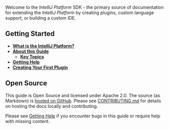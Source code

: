 <!-- Copyright 2000-2020 JetBrains s.r.o. and other contributors. Use of this source code is governed by the Apache 2.0 license that can be found in the LICENSE file. -->

Welcome to the _IntelliJ Platform_ SDK - the primary source of documentation for extending the _IntelliJ Platform_ by creating plugins, custom language support, or building a custom IDE.

## Getting Started

* [**What is the IntelliJ Platform?**](intro/intellij_platform.md)
* [**About this Guide**](intro/about.md)
    * [**Key Topics**](intro/key_topics.md)
* [**Getting Help**](intro/getting_help.md)
* [**Creating Your First Plugin**](/basics/getting_started.md)

## Open Source

This guide is Open Source and licensed under Apache 2.0.
The source (as Markdown) is [hosted on GitHub](https://github.com/consulo/consulo.dev).
Please see [CONTRIBUTING.md](/CONTRIBUTING.md) for details on hosting the docs locally and contributing.

Please see [Getting Help](getting_help.md) if you encounter bugs in this guide or require help with missing content.
